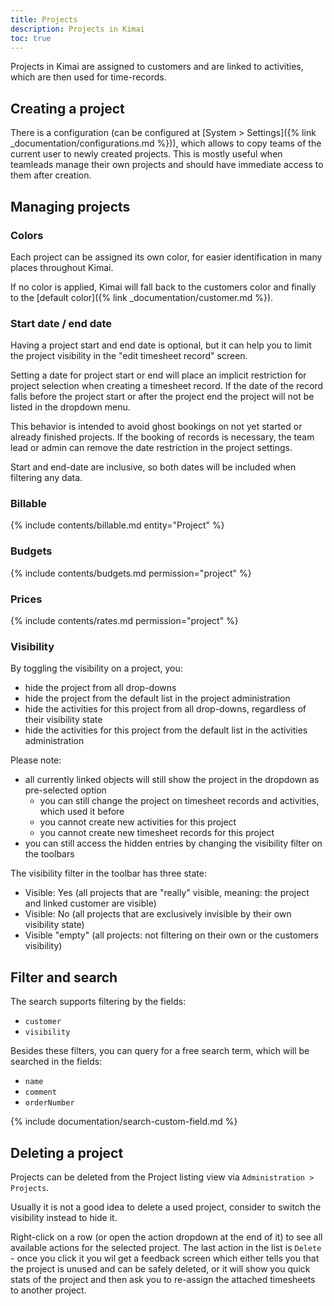 ```yaml
---
title: Projects
description: Projects in Kimai
toc: true
---
```


Projects in Kimai are assigned to customers and are linked to activities, which are then used for time-records.

## Creating a project

There is a configuration (can be configured at [System > Settings]({% link _documentation/configurations.md %})), which allows to copy teams of the current user to newly created projects. 
This is mostly useful when teamleads manage their own projects and should have immediate access to them after creation.

## Managing projects

### Colors

Each project can be assigned its own color, for easier identification in many places throughout Kimai.

If no color is applied, Kimai will fall back to the customers color and finally to the [default color]({% link _documentation/customer.md %}). 

### Start date / end date 

Having a project start and end date is optional, but it can help you to limit the project visibility in the "edit timesheet record" screen.

Setting a date for project start or end will place an implicit restriction for project selection when creating a timesheet record. 
If the date of the record falls before the project start or after the project end the project will not be listed in the dropdown menu. 

This behavior is intended to avoid ghost bookings on not yet started or already finished projects. 
If the booking of records is necessary, the team lead or admin can remove the date restriction in the project settings.

Start and end-date are inclusive, so both dates will be included when filtering any data.

### Billable

{% include contents/billable.md entity="Project" %} 

### Budgets

{% include contents/budgets.md permission="project" %} 

### Prices

{% include contents/rates.md permission="project" %}

### Visibility

By toggling the visibility on a project, you:
- hide the project from all drop-downs
- hide the project from the default list in the project administration
- hide the activities for this project from all drop-downs, regardless of their visibility state
- hide the activities for this project from the default list in the activities administration

Please note:
- all currently linked objects will still show the project in the dropdown as pre-selected option
  - you can still change the project on timesheet records and activities, which used it before
  - you cannot create new activities for this project
  - you cannot create new timesheet records for this project 
- you can still access the hidden entries by changing the visibility filter on the toolbars

The visibility filter in the toolbar has three state: 
- Visible: Yes (all projects that are "really" visible, meaning: the project and linked customer are visible)
- Visible: No (all projects that are exclusively invisible by their own visibility state)
- Visible "empty" (all projects: not filtering on their own or the customers visibility)

## Filter and search 

The search supports filtering by the fields:
- `customer`
- `visibility`

Besides these filters, you can query for a free search term, which will be searched in the fields:
- `name`
- `comment`
- `orderNumber`

{% include documentation/search-custom-field.md %}

## Deleting a project

Projects can be deleted from the Project listing view via `Administration > Projects`.

Usually it is not a good idea to delete a used project, consider to switch the visibility instead to hide it.

Right-click on a row (or open the action dropdown at the end of it) to see all available actions for the selected project.
The last action in the list is `Delete` - once you click it you wil get a feedback screen which either tells you that the
project is unused and can be safely deleted, or it will show you quick stats of the project and then ask you to re-assign
the attached timesheets to another project.  
